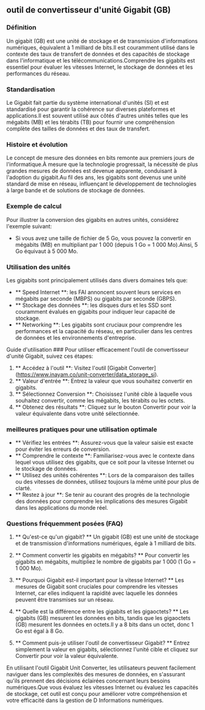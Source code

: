 ## outil de convertisseur d'unité Gigabit (GB)

### Définition
Un gigabit (GB) est une unité de stockage et de transmission d'informations numériques, équivalent à 1 milliard de bits.Il est couramment utilisé dans le contexte des taux de transfert de données et des capacités de stockage dans l'informatique et les télécommunications.Comprendre les gigabits est essentiel pour évaluer les vitesses Internet, le stockage de données et les performances du réseau.

### Standardisation
Le Gigabit fait partie du système international d'unités (SI) et est standardisé pour garantir la cohérence sur diverses plateformes et applications.Il est souvent utilisé aux côtés d'autres unités telles que les mégabits (MB) et les térabits (TB) pour fournir une compréhension complète des tailles de données et des taux de transfert.

### Histoire et évolution
Le concept de mesure des données en bits remonte aux premiers jours de l'informatique.À mesure que la technologie progressait, la nécessité de plus grandes mesures de données est devenue apparente, conduisant à l'adoption du gigabit.Au fil des ans, les gigabits sont devenus une unité standard de mise en réseau, influençant le développement de technologies à large bande et de solutions de stockage de données.

### Exemple de calcul
Pour illustrer la conversion des gigabits en autres unités, considérez l'exemple suivant:
- Si vous avez une taille de fichier de 5 Go, vous pouvez la convertir en mégabits (MB) en multipliant par 1 000 (depuis 1 Go = 1 000 Mo).Ainsi, 5 Go équivaut à 5 000 Mo.

### Utilisation des unités
Les gigabits sont principalement utilisés dans divers domaines tels que:
- ** Speed ​​Internet **: les FAI annoncent souvent leurs services en mégabits par seconde (MBPS) ou gigabits par seconde (GBPS).
- ** Stockage des données **: les disques durs et les SSD sont couramment évalués en gigabits pour indiquer leur capacité de stockage.
- ** Networking **: Les gigabits sont cruciaux pour comprendre les performances et la capacité du réseau, en particulier dans les centres de données et les environnements d'entreprise.

Guide d'utilisation ###
Pour utiliser efficacement l'outil de convertisseur d'unité Gigabit, suivez ces étapes:
1. ** Accédez à l'outil **: Visitez l'outil [Gigabit Converter] (https://www.inayam.co/unit-converter/data_storage_si).
2. ** Valeur d'entrée **: Entrez la valeur que vous souhaitez convertir en gigabits.
3. ** Sélectionnez Conversion **: Choisissez l'unité cible à laquelle vous souhaitez convertir, comme les mégabits, les térabits ou les octets.
4. ** Obtenez des résultats **: Cliquez sur le bouton Convertir pour voir la valeur équivalente dans votre unité sélectionnée.

### meilleures pratiques pour une utilisation optimale
- ** Vérifiez les entrées **: Assurez-vous que la valeur saisie est exacte pour éviter les erreurs de conversion.
- ** Comprendre le contexte **: Familiarisez-vous avec le contexte dans lequel vous utilisez des gigabits, que ce soit pour la vitesse Internet ou le stockage de données.
- ** Utilisez des unités cohérentes **: Lors de la comparaison des tailles ou des vitesses de données, utilisez toujours la même unité pour plus de clarté.
- ** Restez à jour **: Se tenir au courant des progrès de la technologie des données pour comprendre les implications des mesures Gigabit dans les applications du monde réel.

### Questions fréquemment posées (FAQ)

1. ** Qu'est-ce qu'un gigabit? **
Un gigabit (GB) est une unité de stockage et de transmission d'informations numériques, égale à 1 milliard de bits.

2. ** Comment convertir les gigabits en mégabits? **
Pour convertir les gigabits en mégabits, multipliez le nombre de gigabits par 1 000 (1 Go = 1 000 Mo).

3. ** Pourquoi Gigabit est-il important pour la vitesse Internet? **
Les mesures de Gigabit sont cruciales pour comprendre les vitesses Internet, car elles indiquent la rapidité avec laquelle les données peuvent être transmises sur un réseau.

4. ** Quelle est la différence entre les gigabits et les gigaoctets? **
Les gigabits (GB) mesurent les données en bits, tandis que les gigaoctets (GB) mesurent les données en octets.Il y a 8 bits dans un octet, donc 1 Go est égal à 8 Go.

5. ** Comment puis-je utiliser l'outil de convertisseur Gigabit? **
Entrez simplement la valeur en gigabits, sélectionnez l'unité cible et cliquez sur Convertir pour voir la valeur équivalente.

En utilisant l'outil Gigabit Unit Converter, les utilisateurs peuvent facilement naviguer dans les complexités des mesures de données, en s'assurant qu'ils prennent des décisions éclairées concernant leurs besoins numériques.Que vous évaluez les vitesses Internet ou évaluez les capacités de stockage, cet outil est conçu pour améliorer votre compréhension et votre efficacité dans la gestion de D Informations numériques.